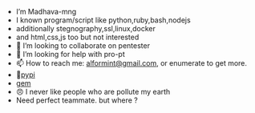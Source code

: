 
- I’m Madhava-mng
- I known program/script like python,ruby,bash,nodejs
- additionally stegnography,ssl,linux,docker
- and html,css,js too but not interested
- 👯 I’m looking to collaborate on pentester
- 🤔 I’m looking for help with pro-pt
- 📫 How to reach me: alformint@gmail.com, or enumerate to get more.
- 🐍[pypi](https://pypi.org/Madhava-mng)
- [gem](https://rubygems.org/profiles/Madhava-mng)
- 😠 I never like people who are pollute my earth
- Need perfect teammate. but where ?

